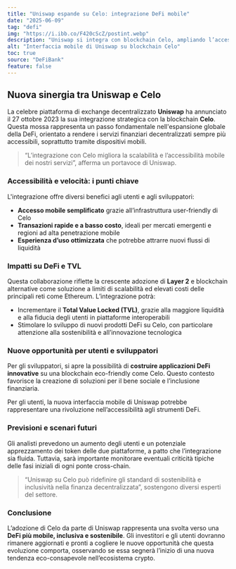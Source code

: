 ```yaml
---
title: "Uniswap espande su Celo: integrazione DeFi mobile"
date: "2025-06-09"
tag: "defi"
img: "https://i.ibb.co/F420cScZ/postint.webp"
description: "Uniswap si integra con blockchain Celo, ampliando l’accessibilità DeFi mobile"
alt: "Interfaccia mobile di Uniswap su blockchain Celo"
toc: true
source: "DeFiBank"
feature: false
---
```


## Nuova sinergia tra Uniswap e Celo

La celebre piattaforma di exchange decentralizzato **Uniswap** ha annunciato il 27 ottobre 2023 la sua integrazione strategica con la blockchain **Celo**. Questa mossa rappresenta un passo fondamentale nell'espansione globale della DeFi, orientato a rendere i servizi finanziari decentralizzati sempre più accessibili, soprattutto tramite dispositivi mobili.

> “L’integrazione con Celo migliora la scalabilità e l’accessibilità mobile dei nostri servizi”, afferma un portavoce di Uniswap.

### Accessibilità e velocità: i punti chiave

L'integrazione offre diversi benefici agli utenti e agli sviluppatori:

- **Accesso mobile semplificato** grazie all’infrastruttura user-friendly di Celo
- **Transazioni rapide e a basso costo**, ideali per mercati emergenti e regioni ad alta penetrazione mobile
- **Esperienza d’uso ottimizzata** che potrebbe attrarre nuovi flussi di liquidità

### Impatti su DeFi e TVL

Questa collaborazione riflette la crescente adozione di **Layer 2** e blockchain alternative come soluzione a limiti di scalabilità ed elevati costi delle principali reti come Ethereum. L’integrazione potrà:

- Incrementare il **Total Value Locked (TVL)**, grazie alla maggiore liquidità e alla fiducia degli utenti in piattaforme interoperabili
- Stimolare lo sviluppo di nuovi prodotti DeFi su Celo, con particolare attenzione alla sostenibilità e all’innovazione tecnologica

### Nuove opportunità per utenti e sviluppatori

Per gli sviluppatori, si apre la possibilità di **costruire applicazioni DeFi innovative** su una blockchain eco-friendly come Celo. Questo contesto favorisce la creazione di soluzioni per il bene sociale e l’inclusione finanziaria.

Per gli utenti, la nuova interfaccia mobile di Uniswap potrebbe rappresentare una rivoluzione nell’accessibilità agli strumenti DeFi.

### Previsioni e scenari futuri

Gli analisti prevedono un aumento degli utenti e un potenziale apprezzamento dei token delle due piattaforme, a patto che l’integrazione sia fluida. Tuttavia, sarà importante monitorare eventuali criticità tipiche delle fasi iniziali di ogni ponte cross-chain.

> “Uniswap su Celo può ridefinire gli standard di sostenibilità e inclusività nella finanza decentralizzata”, sostengono diversi esperti del settore.

### Conclusione

L’adozione di Celo da parte di Uniswap rappresenta una svolta verso una **DeFi più mobile, inclusiva e sostenibile**. Gli investitori e gli utenti dovranno rimanere aggiornati e pronti a cogliere le nuove opportunità che questa evoluzione comporta, osservando se essa segnerà l’inizio di una nuova tendenza eco-consapevole nell’ecosistema crypto.